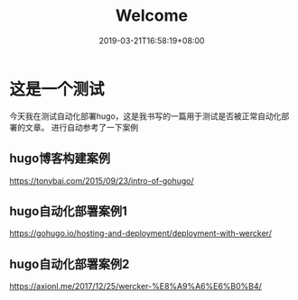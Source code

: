 ﻿---
title: "Welcome"
date: 2019-03-21T16:58:19+08:00
draft: False
---
# 这是一个测试
今天我在测试自动化部署hugo，这是我书写的一篇用于测试是否被正常自动化部署的文章。
进行自动参考了一下案例
## hugo博客构建案例
https://tonybai.com/2015/09/23/intro-of-gohugo/
## hugo自动化部署案例1
https://gohugo.io/hosting-and-deployment/deployment-with-wercker/
## hugo自动化部署案例2
https://axionl.me/2017/12/25/wercker-%E8%A9%A6%E6%B0%B4/